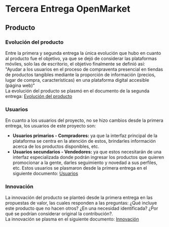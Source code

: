 # Tercera Entrega OpenMarket
## Producto
### Evolución del producto
Entre la primera y segunda entrega la única evolución que hubo en cuanto al producto fue el objetivo, ya que se dejó de considerar las plataformas móviles, solo las de escritorio, el objetivo finalmente se definió así:  
"Ayudar a los usuarios en el proceso de compraventa presencial en tiendas de productos tangibles mediante la proporción de información (precios, lugar de compra, características) en una plataforma digital accesible (página web)"  
La evolución del producto se plasmó en el documento de la segunda entrega: [Evolución del producto](https://github.com/SaidGonzalez19/OpenMarket/blob/0eddcf9d9bfb499064799eb66068511460f07b38/Evoluci%C3%B3n%20del%20producto.pdf)

### Usuarios
En cuanto a los usuarios del proyecto, no se hizo cambios desde la primera entrega, los usuarios de este proyecto son:  
- **Usuarios primarios - Compradores:** ya que la interfaz principal de la plataforma se centra en la atención de estos, brindarles información acerca de los productos disponibles, etc.
- **Usuarios secundarios - Vendedores:** ya que estos necesitarán de una interfaz especializada donde podrán ingresar los productos que quieren promocionar a la gente, darles seguimiento y novedad a sus perfiles, etc.
Estos usuarios se plasmaron desde la primera entrega en el siguiente documento: [Usuarios](https://github.com/SaidGonzalez19/OpenMarket/blob/3cd5817e47fcc5320fd4b3042caa8592d6a322f5/Producto.docx)

### Innovación
La innovación del producto se planteó desde la primera entrega en las propuestas de valor, las cuales responden a las preguntas: ¿Qué incluye este producto que no hacen otros? ¿En una necesidad identificada? ¿Por qué se podrían considerar original la contribución?.  
La innovación se plasma en el siguiente documento: [Innovación](https://github.com/SaidGonzalez19/OpenMarket/blob/4974c7d1dafea4b334a6ba72067c5a620421653d/Innovaci%C3%B3n.pdf)
